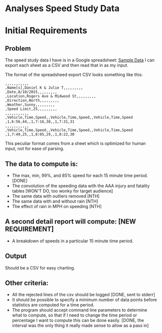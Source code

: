 # Analyses Speed Study Data

# Initial Requirements

## Problem
The speed study data I have is in a Google spreadsheet: [Sample Data](https://goo.gl/yvidBb)
I can export each sheet as a CSV and then read that in as my input.

The format of the spreadsheed export CSV looks something like this:

```
,,,,,,,,,,,
,Name[s],Daniel K & Julie T,,,,,,,,,
,Date,8/10/2015,,,,,,,,,
,Location,Rogers Ave & Midwood St,,,,,,,,,
,Direction,North,,,,,,,,,
,Weather,Sunny,,,,,,,,,
,Speed Limit,25,,,,,,,,,
,,,,,,,,,,,
,Vehicle,Time,Speed,,Vehicle,Time,Speed,,Vehicle,Time,Speed
,1,6:56,44,,1,7:16,38,,1,7:31,31
,,,,,,,,,,,
,Vehicle,Time,Speed,,Vehicle,Time,Speed,,Vehicle,Time,Speed
,1,7:49,25,,1,8:05,29,,1,8:22,30
```

This peculiar format comes from a sheet which is optimized for human input,
not for ease of parsing.

## The data to compute is:
* The max, min, 99%, and 85% speed for each 15 minute time period. [DONE]
* The convolution of the speeding data with the AAA injury and fatality tables [WON'T DO, too wonky for target audience]
* The same data with outliers removed [NTH]
* The same data with and without rain [NTH]
* The effect of rain in MPH on speeding [NTH]

## A second detail report will compute: [NEW REQUIREMENT]
* A breakdown of speeds in a particular 15 minute time period.

## Output
Should be a CSV for easy charting.

## Other criteria:
* All the rejected lines of the csv should be logged [DONE, sent to stderr]
* It should be possible to specify a minimum number of data points before statistics are computed for a time period.
* The program should accept command line parameters to determine what to compute, so that if I need to change the time period or percentage I want to compute this can be done easily. [DONE, the interval was the only thing it really made sense to allow as a pass in]
